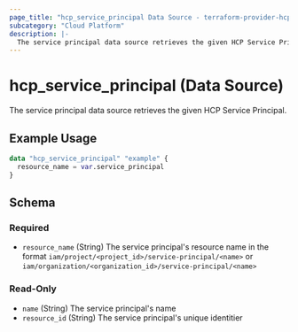 ```yaml
---
page_title: "hcp_service_principal Data Source - terraform-provider-hcp"
subcategory: "Cloud Platform"
description: |-
  The service principal data source retrieves the given HCP Service Principal.
---
```


# hcp_service_principal (Data Source)

The service principal data source retrieves the given HCP Service Principal.

## Example Usage

```terraform
data "hcp_service_principal" "example" {
  resource_name = var.service_principal
}
```

<!-- schema generated by tfplugindocs -->
## Schema

### Required

- `resource_name` (String) The service principal's resource name in the format `iam/project/<project_id>/service-principal/<name>` or `iam/organization/<organization_id>/service-principal/<name>`

### Read-Only

- `name` (String) The service principal's name
- `resource_id` (String) The service principal's unique identitier
